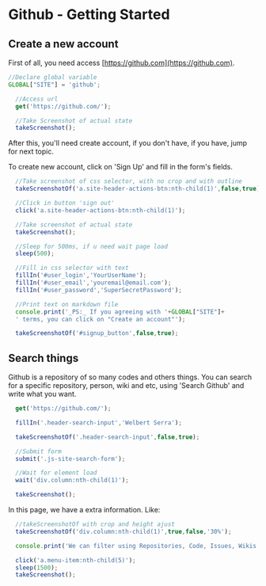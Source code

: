 # Github - Getting Started

## Create a new account

  First of all, you need access [https://github.com](https://github.com).

```javascript
//Declare global variable
GLOBAL["SITE"] = 'github';

  //Access url
  get('https://github.com/');

  //Take Screenshot of actual state
  takeScreenshot();
```

After this, you'll need create account, if you don't have, if you have, jump for next topic.

To create new account, click on 'Sign Up' and fill in the form's fields.

```javascript
  //Take screenshot of css selector, with no crop and with outline
  takeScreenshotOf('a.site-header-actions-btn:nth-child(1)',false,true);

  //Click in button 'sign out'
  click('a.site-header-actions-btn:nth-child(1)');

  //Take screenshot of actual state
  takeScreenshot();

  //Sleep for 500ms, if u need wait page load
  sleep(500);

  //Fill in css selector with text
  fillIn('#user_login','YourUserName');
  fillIn('#user_email','youremail@email.com');
  fillIn('#user_password','SuperSecretPassword');

  //Print text on markdown file
  console.print('_PS:_ If you agreeing with '+GLOBAL["SITE"]+
  ' terms, you can click on "Create an account"');

  takeScreenshotOf('#signup_button',false,true);
```

## Search things

Github is a repository of so many codes and others things. You can search for a specific repository, person, wiki and etc, using 'Search Github' and write what you want.

```javascript
  get('https://github.com/');

  fillIn('.header-search-input','Welbert Serra');

  takeScreenshotOf('.header-search-input',false,true);

  //Submit form
  submit('.js-site-search-form');

  //Wait for element load
  wait('div.column:nth-child(1)');

  takeScreenshot();
```

In this page, we have a extra information. Like:

```javascript
  //takeScreenshotOf with crop and height ajust
  takeScreenshotOf('div.column:nth-child(1)',true,false,'30%');

  console.print('We can filter using Repositories, Code, Issues, Wikis and Users (_In this case, i wanted to search myself_)')

  click('a.menu-item:nth-child(5)');
  sleep(1500);
  takeScreenshot();

```
